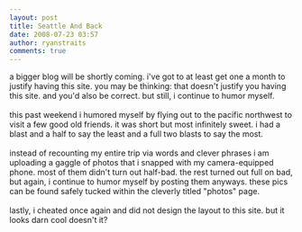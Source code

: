 ```yaml
---
layout: post
title: Seattle And Back
date: 2008-07-23 03:57
author: ryanstraits
comments: true
---
```

<p>a bigger blog will be shortly coming. i've got to at least get one a month to justify having this site. you may be thinking: that doesn't justify you having this site. and you'd also be correct. but still, i continue to humor myself.<br /><br />this past weekend i humored myself by flying out to the pacific northwest to visit a few good old friends. it was short but most infinitely sweet. i had a blast and a half to say the least and a full two blasts to say the most. <br /><br />instead of recounting my entire trip via words and clever phrases i am uploading a gaggle of photos that i snapped with my camera-equipped phone. most of them didn't turn out half-bad. the rest turned out full on bad, but again, i continue to humor myself by posting them anyways. these pics can be found safely tucked within the cleverly titled "photos" page.<br /><br />lastly, i cheated once again and did not design the layout to this site. but it looks darn cool doesn't it?<br /></p>

